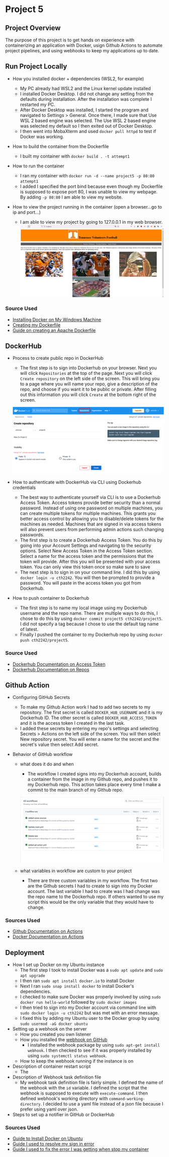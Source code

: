 # Project 5




## Project Overview
The purpose of this project is to get hands on experience with containerizing an application with Docker, usign Github Actions to automate project pipelines, and using webhooks to keep my applications up to date. 


## Run Project Locally

- How you installed docker + dependencies (WSL2, for example)
    - My PC already had WSL2 and the Linux kernel update installed
    - I installed Docker Desktop. I did not change any setting from the defaults during installation. After the installation was complete I restarted my PC. 
    - After Docker Desktop was installed, I started the program and navigated to Settings > General. Once there, I made sure that Use WSL 2 based engine was selected. The Use WSL 2 based engine was selected my default so I then exited out of Docker Desktop.
    - I then went into MobaXterm and used `docker pull httpd` to test if Docker was working. 

- How to build the container from the Dockerfile
    - I built my container with `docker build . -t attempt1`
- How to run the container
    - I ran my container with `docker run -d --name project5 -p 80:80 attempt1`
    - I added I specified the port bind because even though my Dockerfile is supposed to expose port 80, I was unable to view my webpage. By adding `-p 80:80` I am able to view my website. 
- How to view the project running in the container (open a browser...go to ip and port...)
    - I am able to view my project by going to 127.0.0.1 in my web browser.
    ![image of website](images/localhost.png)

### Source Used
- [Installing Docker on My Windows Machine](https://docs.docker.com/desktop/windows/wsl/)
- [Creating my Dockerfile](https://docs.docker.com/engine/reference/builder/)
- [Guide on creating an Apache Dockerfile](https://www.theserverside.com/blog/Coffee-Talk-Java-News-Stories-and-Opinions/How-to-dockerize-Apache-httpd-web-servers)

## DockerHub
- Process to create public repo in DockerHub
    - The first step is to sign into Dockerhub on your browser. Next you will click `Repositories` at the top of the page. Next you will click `Create repository` on the left side of the screen. This will bring you to a page where you will name your repo, give a description of the repo, and choose if you want it to be public or private. After filling out this information you will click `Create` at the bottom right of the screen. 

    ![How to create repo](images/createrepo.png)
- How to authenticate with DockerHub via CLI using Dockerhub credentials
    - The best way to authenticate yourself via CLI is to use a Dockerhub Access Token. Access tokens provide better security than a normal password. Instead of using one password on multiple machines, you can create multiple tokens for multiple machines. This grants you better access control by allowing you to disable/delete tokens for the machines as needed. Machines that are signed in via access tokens will also prevent users from performing admin actions such changing passwords. 
    - The first step is to create a Dockerhub Access Token. You do this by going into your Account Settings and navigating to the security options. Select New Access Token in the Access Token section. Select a name for the access token and the permissions that the token will provide. After this you will be presented with your access token. You can only view this token once so make sure to save
    - The next step is to sign in on your command line. I did this by using `docker login -u cth2242`. You will then be prompted to provide a password. You will paste in the access token you got from Dockerhub.
- How to push container to Dockerhub
    - The first step is to name my local image using my Dockerhub username and the repo name. There are multiple ways to do this, I chose to do this by using `docker commit project5 cth2242/project5`. I did not specify a tag because I chose to use the default tag name of latest. 
    - Finally I pushed the container to my Dockerhub repo by using `docker push cth2242/project5`. 

### Source Used
- [Dockerhub Documentation on Access Token ](https://docs.docker.com/docker-hub/access-tokens/#create-an-access-token)
- [Dockerhub Documentation on Repos](https://docs.docker.com/docker-hub/repos/)

## Github Action
- Configuring GitHub Secrets
  - To make my Github Action work I had to add two secrets to my repository. The first secret is called `DOCKER_HUB_USERNAME` and it is my Dockerhub ID. The other secret is called `DOCKER_HUB_ACCESS_TOKEN` and it is the access token I created in the last task. 
  - I added these secrets by entering my repo's settings and selecting Secrets > Actions on the left side of the screen. You will then select New repository secret. You will enter a name for the secret and the secret's value then select Add secret.

- Behavior of GitHub workflow
  - what does it do and when
    - The workflow I created signs into my Dockerhub account, builds a container from the image in my Github repo, and pushes it to my Dockerhub repo. This action takes place every time I make a commit to the main branch of my Github repo.

    ![Success of Github Action](images/successaction.png)
  - what variables in workflow are custom to your project
    - There are three custom variables in my workflow. The first two are the Github secrets I had to create to sign into my Docker account. The last variable I had to create was I had change was the repo name to the Dockerhub repo. If others wanted to use my script this would be the only variable that they would have to change. 

### Sources Used
- [Github Documentation on Actions](https://docs.github.com/en/actions/quickstart)
- [Docker Documentation on Actions](https://docs.docker.com/build/ci/github-actions/)

## Deployment

- How I set up Docker on my Ubuntu instance
  - The first step I took to install Docker was a `sudo apt update` and `sudo apt upgrade`
  - I then ran `sudo apt install docker.io` to install Docker
  - Next I ran `sudo snap install docker` to install Docker's dependencies. 
  - I checked to make sure Docker was properly involved by using `sudo docker run hello-world` followed by `sudo docker images`
  - I then tried to sign into my Docker account via command line with `sudo docker login -u cth2242` but was met with an error message.
  - I fixed this by adding my Ubuntu user to the Docker group by using `sudo usermod -aG docker ubuntu`
- Setting up a webhook on the server
  - How you created you own listener
  - How you installed the [webhook on GitHub](https://github.com/adnanh/webhook)
    - I installed the webhook package by using `sudo apt-get install webhook`. I then checked to see if it was properly installed by using `sudo systemctl status webhook`. 
  - How to keep the webhook running if the instance is on
- Description of container restart script
  - The 
- Description of Webhook task definition file
  - My webhook task definition file is fairly simple. I defined the name of the webhook with the `id` variable. I defined the script that the webhook is supposed to execute with `execute-command`. I then defined webhook's working directory with `command-working-directory`. I decided to use a yaml file instead of a json file because I prefer using yaml over json. 
- Steps to set up a notifier in GitHub or DockerHub

### Sources Used
- [Guide to Install Docker on Ubuntu](https://www.simplilearn.com/tutorials/docker-tutorial/how-to-install-docker-on-ubuntu)
- [Guide I used to resolve my sign in error](https://www.digitalocean.com/community/questions/how-to-fix-docker-got-permission-denied-while-trying-to-connect-to-the-docker-daemon-socket)
- [Guide I used to fix the error I was getting when stop my container](https://stackoverflow.com/questions/47223280/docker-containers-can-not-be-stopped-or-removed-permission-denied-error)
